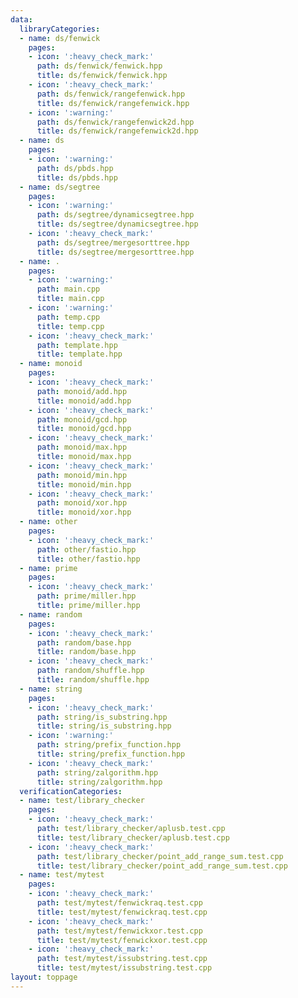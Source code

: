 ```yaml
---
data:
  libraryCategories:
  - name: ds/fenwick
    pages:
    - icon: ':heavy_check_mark:'
      path: ds/fenwick/fenwick.hpp
      title: ds/fenwick/fenwick.hpp
    - icon: ':heavy_check_mark:'
      path: ds/fenwick/rangefenwick.hpp
      title: ds/fenwick/rangefenwick.hpp
    - icon: ':warning:'
      path: ds/fenwick/rangefenwick2d.hpp
      title: ds/fenwick/rangefenwick2d.hpp
  - name: ds
    pages:
    - icon: ':warning:'
      path: ds/pbds.hpp
      title: ds/pbds.hpp
  - name: ds/segtree
    pages:
    - icon: ':warning:'
      path: ds/segtree/dynamicsegtree.hpp
      title: ds/segtree/dynamicsegtree.hpp
    - icon: ':heavy_check_mark:'
      path: ds/segtree/mergesorttree.hpp
      title: ds/segtree/mergesorttree.hpp
  - name: .
    pages:
    - icon: ':warning:'
      path: main.cpp
      title: main.cpp
    - icon: ':warning:'
      path: temp.cpp
      title: temp.cpp
    - icon: ':heavy_check_mark:'
      path: template.hpp
      title: template.hpp
  - name: monoid
    pages:
    - icon: ':heavy_check_mark:'
      path: monoid/add.hpp
      title: monoid/add.hpp
    - icon: ':heavy_check_mark:'
      path: monoid/gcd.hpp
      title: monoid/gcd.hpp
    - icon: ':heavy_check_mark:'
      path: monoid/max.hpp
      title: monoid/max.hpp
    - icon: ':heavy_check_mark:'
      path: monoid/min.hpp
      title: monoid/min.hpp
    - icon: ':heavy_check_mark:'
      path: monoid/xor.hpp
      title: monoid/xor.hpp
  - name: other
    pages:
    - icon: ':heavy_check_mark:'
      path: other/fastio.hpp
      title: other/fastio.hpp
  - name: prime
    pages:
    - icon: ':heavy_check_mark:'
      path: prime/miller.hpp
      title: prime/miller.hpp
  - name: random
    pages:
    - icon: ':heavy_check_mark:'
      path: random/base.hpp
      title: random/base.hpp
    - icon: ':heavy_check_mark:'
      path: random/shuffle.hpp
      title: random/shuffle.hpp
  - name: string
    pages:
    - icon: ':heavy_check_mark:'
      path: string/is_substring.hpp
      title: string/is_substring.hpp
    - icon: ':warning:'
      path: string/prefix_function.hpp
      title: string/prefix_function.hpp
    - icon: ':heavy_check_mark:'
      path: string/zalgorithm.hpp
      title: string/zalgorithm.hpp
  verificationCategories:
  - name: test/library_checker
    pages:
    - icon: ':heavy_check_mark:'
      path: test/library_checker/aplusb.test.cpp
      title: test/library_checker/aplusb.test.cpp
    - icon: ':heavy_check_mark:'
      path: test/library_checker/point_add_range_sum.test.cpp
      title: test/library_checker/point_add_range_sum.test.cpp
  - name: test/mytest
    pages:
    - icon: ':heavy_check_mark:'
      path: test/mytest/fenwickraq.test.cpp
      title: test/mytest/fenwickraq.test.cpp
    - icon: ':heavy_check_mark:'
      path: test/mytest/fenwickxor.test.cpp
      title: test/mytest/fenwickxor.test.cpp
    - icon: ':heavy_check_mark:'
      path: test/mytest/issubstring.test.cpp
      title: test/mytest/issubstring.test.cpp
layout: toppage
---
```

